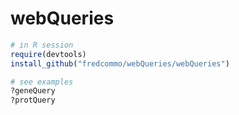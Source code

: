 # webQueries

```r
# in R session
require(devtools)
install_github("fredcommo/webQueries/webQueries")

# see examples
?geneQuery
?protQuery
````
